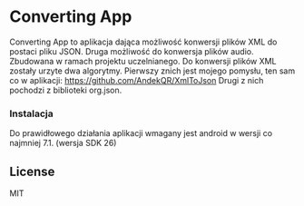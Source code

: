 # Converting App

Converting App to aplikacja dająca możliwość konwersji plików XML do postaci pliku JSON. Druga możliwość do konwersja plików audio. Zbudowana w ramach projektu uczelnianego.
Do konwersji plików XML zostały urzyte dwa algorytmy. Pierwszy znich jest mojego pomysłu, ten sam co w aplikacji: https://github.com/AndekQR/XmlToJson
Drugi z nich pochodzi z biblioteki org.json.

### Instalacja

Do prawidłowego działania aplikacji wmagany jest android w wersji co najmniej 7.1. (wersja SDK 26)

## License

MIT
